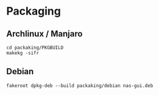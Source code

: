 # Packaging

## Archlinux / Manjaro

```
cd packaking/PKGBUILD
makekg -sifr
```



## Debian

```
fakeroot dpkg-deb --build packaking/debian nas-gui.deb
```

